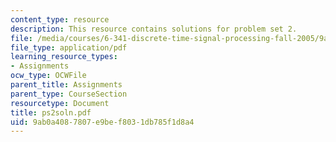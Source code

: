 ```yaml
---
content_type: resource
description: This resource contains solutions for problem set 2.
file: /media/courses/6-341-discrete-time-signal-processing-fall-2005/9ab0a4087807e9bef8031db785f1d8a4_ps2soln.pdf
file_type: application/pdf
learning_resource_types:
- Assignments
ocw_type: OCWFile
parent_title: Assignments
parent_type: CourseSection
resourcetype: Document
title: ps2soln.pdf
uid: 9ab0a408-7807-e9be-f803-1db785f1d8a4
---
```


